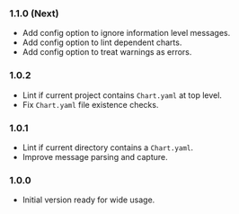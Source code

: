 ### 1.1.0 (Next)
- Add config option to ignore information level messages.
- Add config option to lint dependent charts.
- Add config option to treat warnings as errors.

### 1.0.2
- Lint if current project contains `Chart.yaml` at top level.
- Fix `Chart.yaml` file existence checks.

### 1.0.1
- Lint if current directory contains a `Chart.yaml`.
- Improve message parsing and capture.

### 1.0.0
- Initial version ready for wide usage.